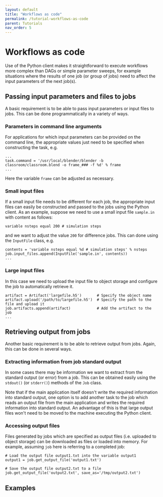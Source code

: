 ```yaml
---
layout: default
title: "Workflows as code"
permalink: /tutorial-workflows-as-code
parent: Tutorials
nav_order: 5
---
```

# Workflows as code

Use of the Python client makes it straightforward to execute workflows more complex than DAGs or simple parameter sweeps, for
example situations where the results of one job (or group of jobs) need to affect the input parameters of the next job(s).

## Passing input parameters and files to jobs

A basic requirement is to be able to pass input parameters or input files to jobs. This can be done programmatically in a variety of ways.

### Parameters in command line arguments

For applications for which input parameters can be provided on the command line, the appropriate values just need to be
specified when constructing the task, e.g.
```
...
task.command = '/usr/local/blender/blender -b classroom/classroom.blend -o frame_### -f %d' % frame
...
```
Here the variable `frame` can be adjusted as necessary.

### Small input files

If a small input file needs to be different for each job, the appropriate input files can easily be constructed and passed
to the jobs using the Python client. As an example, suppose we need to use a small input file `sample.in` with content as follows:
```
variable nsteps equal 200 # simulation steps
```
and we want to adjust the value `200` for difference jobs. This can done using the `InputFile` class, e.g.
```
contents = 'variable nsteps equal %d # simulation steps' % nsteps
job.input_files.append(InputFile('sample.in', contents))
...
```

### Large input files

In this case we need to upload the input file to object storage and configure the job to automatically retrieve it.

```
artifact = Artifact('largefile.h5')       # Specify the object name
artifact.upload('/path/to/largefile.h5')  # Specify the path to the file and upload it
job.artifacts.append(artifact)            # Add the artifact to the job
...
```

## Retrieving output from jobs

Another basic requirement is to be able to retrieve output from jobs. Again, this can be done in several ways.

### Extracting information from job standard output

In some cases there may be information we want to extract from the standard output (or error) from a job. This can be
obtained easily using the `stdout()` (or `stderr()`) methods of the `Job` class.

Note that if the main application itself doesn't write the required information into standard output, one option is to
add another task to the job which reads an output file from the main application and writes the required information
into standard output. An advantage of this is that large output files won't need to be moved to the machine executing
the Python client.

### Accessing output files

Files generated by jobs which are specified as output files (i.e. uploaded to object storage) can be downloaded as files
or loaded into memory. For example, assuming `job` here is referring to a completed job:

```
# Load the output file output1.txt into the variable output1
output1 = job.get_output_file('output1.txt')

# Save the output file output2.txt to a file
job.get_output_file('output2.txt', save_as='/tmp/output2.txt')

```

## Examples
